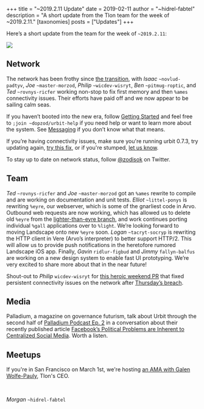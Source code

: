 +++
title = "~2019.2.11 Update"
date = 2019-02-11
author = "~hidrel-fabtel"
description = "A short update from the Tlon team for the week of ~2019.2.11."
[taxonomies]
posts = ["Updates"]
+++

Here’s a short update from the team for the week of `~2019.2.11`:

![](https://media.urbit.org/site/posts/updates/~2019.2.11-update-1.jpg)

## Network

The network has been frothy since [the transition](https://urbit.org/posts/essays/azimuth-is-on-chain/), with *Isaac* `~novlud-padtyv`, *Joe* `~master-morzod`, *Philip* `~wicdev-wisryt`, *Ben* `~pitmug-roptic`, and *Ted* `~rovnys-ricfer` working non-stop to fix first memory and then `%ames` connectivity issues. Their efforts have paid off and we now appear to be sailing calm seas.

If you haven’t booted into the new era, follow [Getting Started](https://urbit.org/docs/getting-started/) and feel free to `;join ~dopzod/urbit-help` if you need help or want to learn more about the system. See [Messaging](https://urbit.org/docs/learn/arvo/arvo-internals/messaging/) if you don’t know what that means.

If you’re having connectivity issues, make sure you're running urbit 0.7.3, try updating again, [try this fix](https://twitter.com/zodisok/status/1096982801373491202), or if you're stumped, [let us know](mailto:support@urbit.org).

To stay up to date on network status, follow [@zodisok](https://twitter.com/zodisok) on Twitter.

## Team

*Ted* `~rovnys-ricfer` and *Joe* `~master-morzod` got an `%ames` rewrite to compile and are working on documentation and unit tests. *Elliot* `~littel-ponys` is rewriting `%eyre`, our webserver, which is some of the gnarliest code in Arvo. Outbound web requests are now working, which has allowed us to delete old `%eyre` from the [lighter-than-eyre branch](https://github.com/urbit/arvo/tree/lighter-than-eyre), and work continues porting individual `%gall` applications over to `%light`. We’re looking forward to moving Landscape onto new `%eyre` soon. *Logan* `~tacryt-socryp` is rewriting the HTTP client in Vere (Arvo’s interpreter) to better support HTTP/2. This will allow us to provide push notifications in the heretofore rumored Landscape iOS app. Finally, *Gavin* `ridlur-figbud` and *Jimmy* `fallyn-balfus` are working on a new design system to enable fast UI prototyping. We’re very excited to share more about that in the near future!

Shout-out to *Philip* `wicdev-wisryt` for [this heroic weekend PR](https://github.com/urbit/arvo/pull/1072) that fixed persistent connectivity issues on the network after [Thursday’s breach](https://twitter.com/zodisok/status/1096225302210957312).

## Media

Palladium, a magazine on governance futurism, talk about Urbit through the second half of [Palladium Podcast Ep. 2](https://palladiummag.com/2019/02/18/palladium-podcast-ep-2/) in a conversation about their recently published article [Facebook’s Political Problems are Inherent to Centralized Social Media](https://palladiummag.com/2019/02/14/facebooks-political-problems-are-inherent-to-centralized-social-media/). Worth a listen.

## Meetups

If you're in San Francisco on March 1st, we're hosting [an AMA with Galen Wolfe-Pauly](https://www.meetup.com/urbit-sf/events/259144802/), Tlon's CEO.

<br>

*Morgan* `~hidrel-fabtel`
